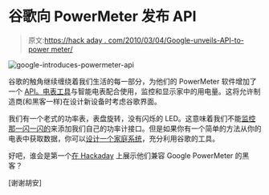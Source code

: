 # 谷歌向 PowerMeter 发布 API

> 原文:[https://hack aday . com/2010/03/04/Google-unveils-API-to-power meter/](https://hackaday.com/2010/03/04/google-unveils-api-to-powermeter/)

![](../Images/45c45cd384206c484ee16aea515d3f0f.png "google-introduces-powermeter-api")

谷歌的触角继续缠绕着我们生活的每一部分，为他们的 PowerMeter 软件增加了一个 [API。](http://blog.google.org/2010/03/google-powermeter-api-introduced-for.html)[电表工具](http://www.google.org/powermeter/)与智能电表配合使用，监控和显示家中的用电量。这将允许制造商(和黑客一样)在设计新设备时考虑谷歌界面。

我们有一个老式的功率表，表盘旋转，没有闪烁的 LED。这意味着我们不能[监控那一闪一闪的](http://hackaday.com/2007/05/30/uk-power-meter-monitor/)来添加我们自己的功率计接口。但是如果你有一个简单的方法从你的电表中获取数据，你可以[设计一个家庭系统](http://hackaday.com/2009/12/23/temperature-and-electricity-monitoring/)，充分利用谷歌的工具。

好吧，谁会是第一个[在 Hackaday](http://hackaday.com/contact-hack-a-day/) 上展示他们兼容 Google PowerMeter 的黑客？

[谢谢胡安]